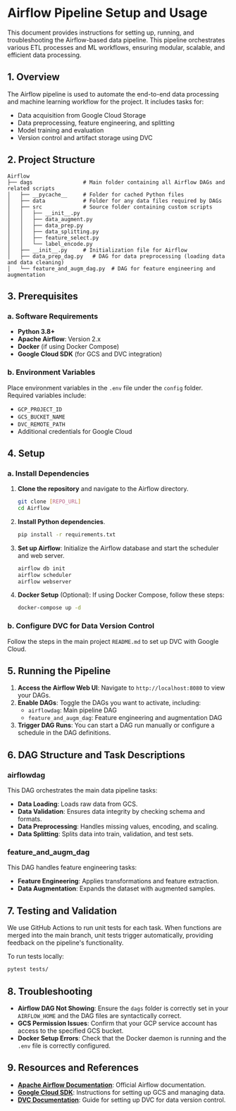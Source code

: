 # Airflow Pipeline Setup and Usage

This document provides instructions for setting up, running, and troubleshooting the Airflow-based data pipeline. This pipeline orchestrates various ETL processes and ML workflows, ensuring modular, scalable, and efficient data processing.

## 1. Overview

The Airflow pipeline is used to automate the end-to-end data processing and machine learning workflow for the project. It includes tasks for:
- Data acquisition from Google Cloud Storage
- Data preprocessing, feature engineering, and splitting
- Model training and evaluation
- Version control and artifact storage using DVC

## 2. Project Structure

```
Airflow
├── dags                # Main folder containing all Airflow DAGs and related scripts
│   ├── __pycache__     # Folder for cached Python files
│   ├── data            # Folder for any data files required by DAGs
│   ├── src             # Source folder containing custom scripts
│   │   ├── __init__.py
│   │   ├── data_augment.py
│   │   ├── data_prep.py
│   │   ├── data_splitting.py
│   │   ├── feature_select.py
│   │   └── label_encode.py
│   ├── __init__.py     # Initialization file for Airflow
│   ├── data_prep_dag.py   # DAG for data preprocessing (loading data and data cleaning)
│   └── feature_and_augm_dag.py  # DAG for feature engineering and augmentation
```

## 3. Prerequisites

### a. Software Requirements
- **Python 3.8+**
- **Apache Airflow**: Version 2.x
- **Docker** (if using Docker Compose)
- **Google Cloud SDK** (for GCS and DVC integration)

### b. Environment Variables
Place environment variables in the `.env` file under the `config` folder. Required variables include:
- `GCP_PROJECT_ID`
- `GCS_BUCKET_NAME`
- `DVC_REMOTE_PATH`
- Additional credentials for Google Cloud

## 4. Setup

### a. Install Dependencies

1. **Clone the repository** and navigate to the Airflow directory.
   ```bash
   git clone [REPO_URL]
   cd Airflow
   ```

2. **Install Python dependencies**.
   ```bash
   pip install -r requirements.txt
   ```

3. **Set up Airflow**: Initialize the Airflow database and start the scheduler and web server.
   ```bash
   airflow db init
   airflow scheduler
   airflow webserver
   ```

4. **Docker Setup** (Optional): If using Docker Compose, follow these steps:
   ```bash
   docker-compose up -d
   ```

### b. Configure DVC for Data Version Control
Follow the steps in the main project `README.md` to set up DVC with Google Cloud.

## 5. Running the Pipeline

1. **Access the Airflow Web UI**: Navigate to `http://localhost:8080` to view your DAGs.
2. **Enable DAGs**: Toggle the DAGs you want to activate, including:
   - `airflowdag`: Main pipeline DAG
   - `feature_and_augm_dag`: Feature engineering and augmentation DAG
3. **Trigger DAG Runs**: You can start a DAG run manually or configure a schedule in the DAG definitions.

## 6. DAG Structure and Task Descriptions

### airflowdag
This DAG orchestrates the main data pipeline tasks:
- **Data Loading**: Loads raw data from GCS.
- **Data Validation**: Ensures data integrity by checking schema and formats.
- **Data Preprocessing**: Handles missing values, encoding, and scaling.
- **Data Splitting**: Splits data into train, validation, and test sets.

### feature_and_augm_dag
This DAG handles feature engineering tasks:
- **Feature Engineering**: Applies transformations and feature extraction.
- **Data Augmentation**: Expands the dataset with augmented samples.

## 7. Testing and Validation

We use GitHub Actions to run unit tests for each task. When functions are merged into the main branch, unit tests trigger automatically, providing feedback on the pipeline's functionality.

To run tests locally:
```bash
pytest tests/
```

## 8. Troubleshooting

- **Airflow DAG Not Showing**: Ensure the `dags` folder is correctly set in your `AIRFLOW_HOME` and the DAG files are syntactically correct.
- **GCS Permission Issues**: Confirm that your GCP service account has access to the specified GCS bucket.
- **Docker Setup Errors**: Check that the Docker daemon is running and the `.env` file is correctly configured.

## 9. Resources and References

- **[Apache Airflow Documentation](https://airflow.apache.org/docs/)**: Official Airflow documentation.
- **[Google Cloud SDK](https://cloud.google.com/sdk/docs)**: Instructions for setting up GCS and managing data.
- **[DVC Documentation](https://dvc.org/doc)**: Guide for setting up DVC for data version control.

